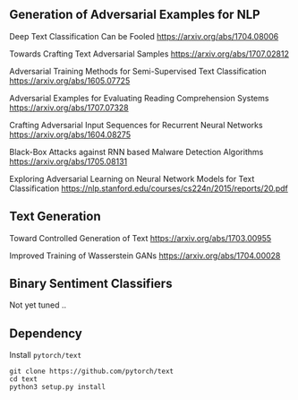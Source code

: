 ## Generation of Adversarial Examples for NLP

Deep Text Classification Can be Fooled https://arxiv.org/abs/1704.08006

Towards Crafting Text Adversarial Samples https://arxiv.org/abs/1707.02812

Adversarial Training Methods for Semi-Supervised Text Classification https://arxiv.org/abs/1605.07725

Adversarial Examples for Evaluating Reading Comprehension Systems https://arxiv.org/abs/1707.07328

Crafting Adversarial Input Sequences for Recurrent Neural Networks https://arxiv.org/abs/1604.08275

Black-Box Attacks against RNN based Malware Detection Algorithms https://arxiv.org/abs/1705.08131

Exploring Adversarial Learning on Neural Network Models for Text Classification https://nlp.stanford.edu/courses/cs224n/2015/reports/20.pdf

## Text Generation

Toward Controlled Generation of Text https://arxiv.org/abs/1703.00955

Improved Training of Wasserstein GANs https://arxiv.org/abs/1704.00028

## Binary Sentiment Classifiers

Not yet tuned ..

## Dependency

Install `pytorch/text`

```
git clone https://github.com/pytorch/text
cd text
python3 setup.py install
```
